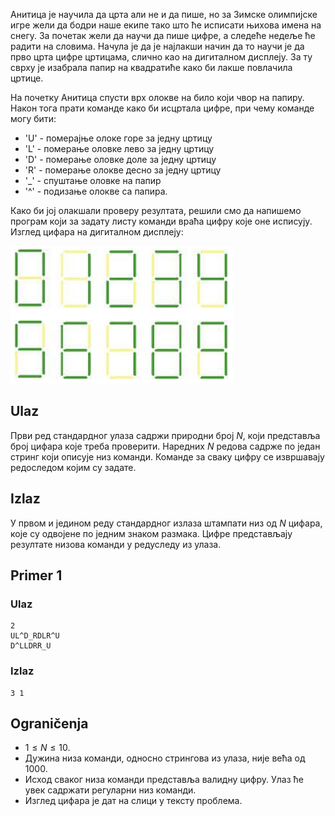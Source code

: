Анитица је научила да црта али не и да пише, но за Зимске олимпијске игре жели да бодри наше екипе тако што ће исписати њихова имена на снегу. За почетак жели да научи да пише цифре, а следеће недеље ће радити на словима. Начула је да је најлакши начин да то научи је да прво црта цифре цртицама, слично као на дигиталном дисплеју. За ту сврху је изабрала папир на квадратиће како би лакше повлачила цртице.

На почетку Анитица спусти врх олокве на  било који чвор на папиру. Након тога прати команде како би исцртала цифре, при чему команде могу бити: 

* 'U' - померајње олоке горе за једну цртицу
* 'L' - померање оловке лево за једну цртицу
* 'D' - померање оловке доле за једну цртицу
* 'R' - померање олокве десно за једну цртицу
* '_' - спуштање оловке на папир 
* '^' - подизање олокве са папира.

Како би јој олакшали проверу резултата, решили смо да напишемо програм који за задату листу команди враћа цифру које оне исписују. Изглед цифара на дигиталном дисплеју:

![Изглед цифара на дигиталном дисплеју](02_crtanje_brojeva-sl1.png)

## Ulaz
Први ред стандардног улаза садржи природни број $N$, који представља број цифара које треба проверити. Наредних $N$ редова садрже по један стринг који описује низ команди. Команде за сваку цифру се извршавају редоследом којим су задате.

## Izlaz
У првом и једином реду стандардног излаза штампати низ од $N$ цифара, које су одвојене по једним знаком размака. Цифре представљају резултате низова команди у редуследу из улаза.

## Primer 1
### Ulaz
```
2
UL^D_RDLR^U
D^LLDRR_U
```

### Izlaz
```
3 1
```

## Ograničenja
* $1\leq N \leq 10$.
* Дужина низа команди, односно стрингова из улаза, није већа од $1000$.
* Исход сваког низа команди представља валидну цифру. Улаз ће увек садржати регуларни низ команди.
* Изглед цифара је дат на слици у тексту проблема.
